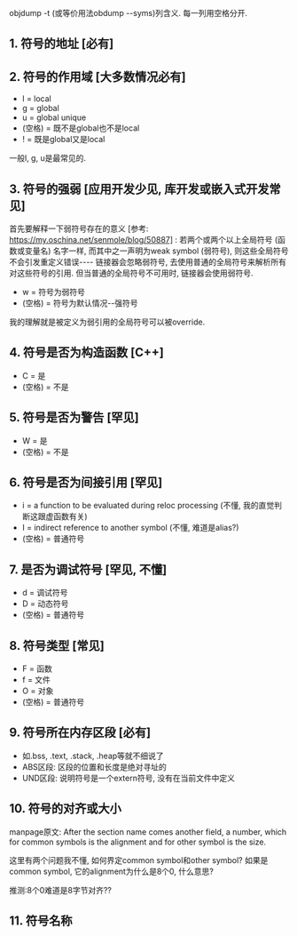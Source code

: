 objdump -t (或等价用法obdump --syms)列含义. 每一列用空格分开.

## 1. 符号的地址 [必有]

## 2. 符号的作用域 [大多数情况必有]

* l = local
* g = global
* u = global unique
* (空格) = 既不是global也不是local
* ! = 既是global又是local

一般l, g, u是最常见的.

## 3. 符号的强弱 [应用开发少见, 库开发或嵌入式开发常见]

首先要解释一下弱符号存在的意义 [参考: https://my.oschina.net/senmole/blog/50887] :
若两个或两个以上全局符号 (函数或变量名) 名字一样, 
而其中之一声明为weak symbol (弱符号), 则这些全局符号不会引发重定义错误----
链接器会忽略弱符号, 去使用普通的全局符号来解析所有对这些符号的引用. 
但当普通的全局符号不可用时, 链接器会使用弱符号. 

* w = 符号为弱符号
* (空格) = 符号为默认情况--强符号

我的理解就是被定义为弱引用的全局符号可以被override.

## 4. 符号是否为构造函数 [C++]

* C = 是
* (空格) = 不是

## 5. 符号是否为警告 [罕见]

* W = 是
* (空格) = 不是

## 6. 符号是否为间接引用 [罕见]

* i = a function to be evaluated during reloc processing (不懂, 我的直觉判断这跟虚函数有关)
* I = indirect reference to another symbol (不懂, 难道是alias?)
* (空格) = 普通符号

## 7. 是否为调试符号 [罕见, 不懂]

* d = 调试符号
* D = 动态符号
* (空格) = 普通符号

## 8. 符号类型 [常见]

* F = 函数
* f = 文件
* O = 对象
* (空格) = 普通符号

## 9. 符号所在内存区段 [必有]

* 如.bss, .text, .stack, .heap等就不细说了
* ABS区段: 区段的位置和长度是绝对寻址的
* UND区段: 说明符号是一个extern符号, 没有在当前文件中定义

## 10. 符号的对齐或大小

manpage原文: 
After the section name comes another field, a number, 
which for common symbols is the alignment and for other symbol is the size.

这里有两个问题我不懂, 如何界定common symbol和other symbol? 
如果是common symbol, 它的alignment为什么是8个0, 什么意思?

推测:8个0难道是8字节对齐??

## 11. 符号名称